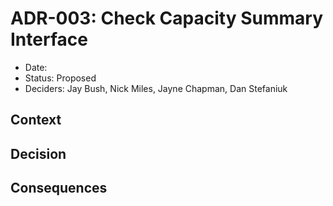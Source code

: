 # ADR-003: Check Capacity Summary Interface

* Date:
* Status: Proposed
* Deciders: Jay Bush, Nick Miles, Jayne Chapman, Dan Stefaniuk

## Context


## Decision


## Consequences
